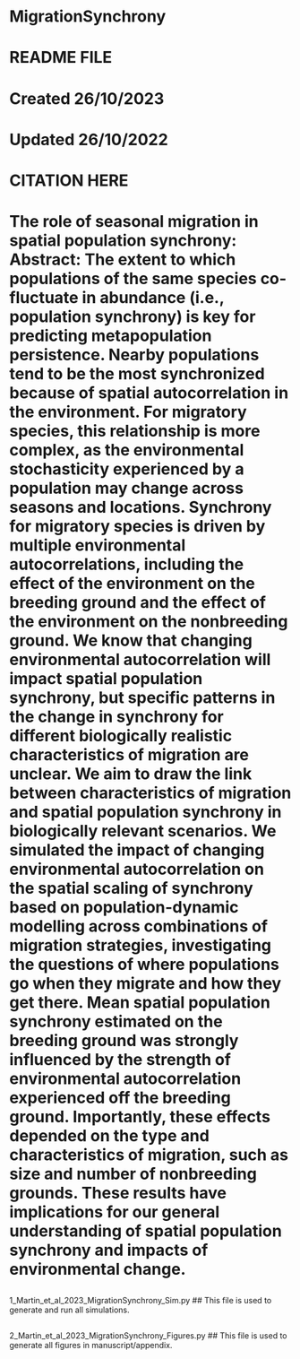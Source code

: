 # MigrationSynchrony


# README FILE #
# Created 26/10/2023
# Updated 26/10/2022

# CITATION HERE

# The role of seasonal migration in spatial population synchrony: Abstract: The extent to which populations of the same species co-fluctuate in abundance (i.e., population synchrony) is key for predicting metapopulation persistence. Nearby populations tend to be the most synchronized because of spatial autocorrelation in the environment. For migratory species, this relationship is more complex, as the environmental stochasticity experienced by a population may change across seasons and locations. Synchrony for migratory species is driven by multiple environmental autocorrelations, including the effect of the environment on the breeding ground and the effect of the environment on the nonbreeding ground. We know that changing environmental autocorrelation will impact spatial population synchrony, but specific patterns in the change in synchrony for different biologically realistic characteristics of migration are unclear. We aim to draw the link between characteristics of migration and spatial population synchrony in biologically relevant scenarios. We simulated the impact of changing environmental autocorrelation on the spatial scaling of synchrony based on population-dynamic modelling across combinations of migration strategies, investigating the questions of where populations go when they migrate and how they get there. Mean spatial population synchrony estimated on the breeding ground was strongly influenced by the strength of environmental autocorrelation experienced off the breeding ground. Importantly, these effects depended on the type and characteristics of migration, such as size and number of nonbreeding grounds. These results have implications for our general understanding of spatial population synchrony and impacts of environmental change. 


## 
1_Martin_et_al_2023_MigrationSynchrony_Sim.py ## This file is used to generate and run all simulations. 
##
2_Martin_et_al_2023_MigrationSynchrony_Figures.py ## This file is used to generate all figures in manuscript/appendix.
